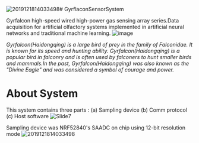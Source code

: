 ![2019121814033498](https://github.com/ToreyGu/GyrflaconSensorSystem/assets/77352146/c9326104-2ad8-4c36-97ea-eda80ec8b2ee)# GyrflaconSensorSystem


Gyrfalcon high-speed wired high-power gas sensing array series.Data acquisition for artificial olfactory systems implemented in artificial neural networks and traditional machine learning.
![image](https://github.com/ToreyGu/GyrflaconSensorSystem/assets/77352146/91f9a599-c078-48df-bc9c-11b874f994c0)

*Gyrfalcon(Haidongqing) is a large bird of prey in the family of Falconidae. It is known for its speed and hunting ability. Gyrfalcon(Haidongqing) is a popular bird in falconry and is often used by falconers to hunt smaller birds and mammals.In the past, Gyrfalcon(Haidongqing) was also known as the "Divine Eagle" and was considered a symbol of courage and power.*

# About System 
This system contains three parts : 
 (a) Sampling device 
 (b) Comm protocol
 (c) Host software
 ![Slide7](https://github.com/ToreyGu/GyrflaconSensorSystem/assets/77352146/016da56b-a092-4367-8295-540999089945)

Sampling device was NRF52840's SAADC on chip using 12-bit resolution mode 
![2019121814033498](https://github.com/ToreyGu/GyrflaconSensorSystem/assets/77352146/e74be2e5-ac11-4d33-abfe-7f218433fa5a)
